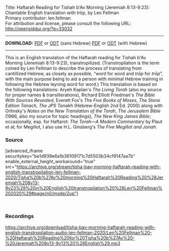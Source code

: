 <html>
<head></head>
<body>
Title: Haftarah Reading for Tishah b'Av Morning (Jeremiah 8:13-9:23): Chantable English translation with trōp, by Len Fellman<br />
Primary contributor: len.fellman<br />
For attribution and license, please consult the following URL: <a href="http://opensiddur.org/?p=33032">http://opensiddur.org/?p=33032</a>
<p />
<hr />

<strong>DOWNLOAD:</strong> 
<a href="https://archive.org/download/tisha-bav-morning-haftarah-reading-with-english-transtropilation-len-fellman-2020/Tisha%20b%27Av%20morning%20Haftarah%20Reading%20%28Jeremiah%208v13-9v23%29%20in%20English%20transtropilation%20%28Len%20Fellman%202020%29%20-%20english%20only.pdf">PDF</a> or <a href="https://archive.org/download/tisha-bav-morning-haftarah-reading-with-english-transtropilation-len-fellman-2020/Tisha%20b%27Av%20morning%20Haftarah%20Reading%20%28Jeremiah%208v13-9v23%29%20in%20English%20transtropilation%20%28Len%20Fellman%202020%29%20-%20english%20only.odt">ODT</a> (sans Hebrew)
<a href="https://archive.org/download/tisha-bav-morning-haftarah-reading-with-english-transtropilation-len-fellman-2020/Tisha%20b%27Av%20morning%20Haftarah%20Reading%20%28Jeremiah%208v13-9v23%29%20in%20English%20transtropilation%20%28Len%20Fellman%202020%29.pdf">PDF</a> or <a href="https://archive.org/download/tisha-bav-morning-haftarah-reading-with-english-transtropilation-len-fellman-2020/Tisha%20b%27Av%20morning%20Haftarah%20Reading%20%28Jeremiah%208v13-9v23%29%20in%20English%20transtropilation%20%28Len%20Fellman%202020%29.odt">ODT</a> (with Hebrew)

<hr />

This is an English translation of the Haftarah reading for Tishah b'Av Morning (Jeremiah 8:13-9:23), transtropilized. (Transtropilation is the term coined by Len Fellman to describe the process of translating from cantillized Hebrew, as closely as possible, “word for word and <em>trōp</em> for <em>trōp</em>”, with the main purpose being to aid a person with minimal Hebrew training in following the Hebrew leyning word for word.) This translation is based on the following translations: Aryeh Kaplan's <em>The Living Torah</em> (also my source for proper names &amp; transliterations), Richard Elliott Friedman's <em>The Bible With Sources Revealed</em>, Everett Fox's <em>The Five Books of Moses</em>, <em>The Stone Edition Tanach</em>, <em>The JPS Tanakh</em> (Hebrew-English 2nd Ed. 2000) along with Orlinsky's <em>Notes on the New Translation of the Torah</em>, <em>The Jerusalem Bible</em> (1966, also my source for topic headings), <em>The New King James Bible</em>; occasionally, esp. for Haftarot: <em>The Torah—A Modern Commentary</em> by Plaut et al; for Megillot, I also use H.L. Ginsberg's <em>The Five Megillot and Jonah</em>.

<h3>Source</h3>

[advanced_iframe securitykey="be1d939e6a1b36109171c7d5503b34cf9147aa7b" enable_external_height_workaround="true" src="https://archive.org/stream/tisha-bav-morning-haftarah-reading-with-english-transtropilation-len-fellman-2020/Tisha%20b%27Av%20morning%20Haftarah%20Reading%20%28Jeremiah%208v13-9v23%29%20in%20English%20transtropilation%20%28Len%20Fellman%202020%29#page/n0/mode/2up"]

&nbsp;

<h3>Recordings</h3>

https://archive.org/download/tisha-bav-morning-haftarah-reading-with-english-transtropilation-audio-len-fellman-2020/Len%20Fellman%20-%20Haftarah%20Reading%20for%20Tisha%20b%27Av%20-%20Jeremiah%208v13-9v13%20%28English%29.mp3

&nbsp;
</body>
</html>